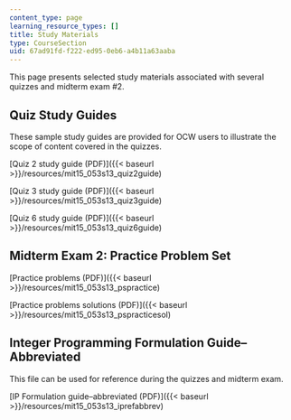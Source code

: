 ```yaml
---
content_type: page
learning_resource_types: []
title: Study Materials
type: CourseSection
uid: 67ad91fd-f222-ed95-0eb6-a4b11a63aaba
---
```


This page presents selected study materials associated with several quizzes and midterm exam #2.

Quiz Study Guides
-----------------

These sample study guides are provided for OCW users to illustrate the scope of content covered in the quizzes.

[Quiz 2 study guide (PDF)]({{< baseurl >}}/resources/mit15_053s13_quiz2guide)

[Quiz 3 study guide (PDF)]({{< baseurl >}}/resources/mit15_053s13_quiz3guide)

[Quiz 6 study guide (PDF)]({{< baseurl >}}/resources/mit15_053s13_quiz6guide)

Midterm Exam 2: Practice Problem Set
------------------------------------

[Practice problems (PDF)]({{< baseurl >}}/resources/mit15_053s13_pspractice)

[Practice problems solutions (PDF)]({{< baseurl >}}/resources/mit15_053s13_pspracticesol)

Integer Programming Formulation Guide–Abbreviated
-------------------------------------------------

This file can be used for reference during the quizzes and midterm exam.

[IP Formulation guide–abbreviated (PDF)]({{< baseurl >}}/resources/mit15_053s13_iprefabbrev)